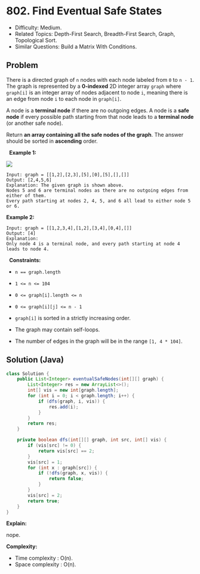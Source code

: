 # 802. Find Eventual Safe States

- Difficulty: Medium.
- Related Topics: Depth-First Search, Breadth-First Search, Graph, Topological Sort.
- Similar Questions: Build a Matrix With Conditions.

## Problem

There is a directed graph of ```n``` nodes with each node labeled from ```0``` to ```n - 1```. The graph is represented by a **0-indexed** 2D integer array ```graph``` where ```graph[i]``` is an integer array of nodes adjacent to node ```i```, meaning there is an edge from node ```i``` to each node in ```graph[i]```.

A node is a **terminal node** if there are no outgoing edges. A node is a **safe node** if every possible path starting from that node leads to a **terminal node** (or another safe node).

Return **an array containing all the **safe nodes** of the graph**. The answer should be sorted in **ascending** order.

 
**Example 1:**

![](https://s3-lc-upload.s3.amazonaws.com/uploads/2018/03/17/picture1.png)

```
Input: graph = [[1,2],[2,3],[5],[0],[5],[],[]]
Output: [2,4,5,6]
Explanation: The given graph is shown above.
Nodes 5 and 6 are terminal nodes as there are no outgoing edges from either of them.
Every path starting at nodes 2, 4, 5, and 6 all lead to either node 5 or 6.
```

**Example 2:**

```
Input: graph = [[1,2,3,4],[1,2],[3,4],[0,4],[]]
Output: [4]
Explanation:
Only node 4 is a terminal node, and every path starting at node 4 leads to node 4.
```

 
**Constraints:**


	
- ```n == graph.length```
	
- ```1 <= n <= 104```
	
- ```0 <= graph[i].length <= n```
	
- ```0 <= graph[i][j] <= n - 1```
	
- ```graph[i]``` is sorted in a strictly increasing order.
	
- The graph may contain self-loops.
	
- The number of edges in the graph will be in the range ```[1, 4 * 104]```.



## Solution (Java)

```java
class Solution {
    public List<Integer> eventualSafeNodes(int[][] graph) {
        List<Integer> res = new ArrayList<>();
        int[] vis = new int[graph.length];
        for (int i = 0; i < graph.length; i++) {
            if (dfs(graph, i, vis)) {
                res.add(i);
            }
        }
        return res;
    }

    private boolean dfs(int[][] graph, int src, int[] vis) {
        if (vis[src] != 0) {
            return vis[src] == 2;
        }
        vis[src] = 1;
        for (int x : graph[src]) {
            if (!dfs(graph, x, vis)) {
                return false;
            }
        }
        vis[src] = 2;
        return true;
    }
}
```

**Explain:**

nope.

**Complexity:**

* Time complexity : O(n).
* Space complexity : O(n).
